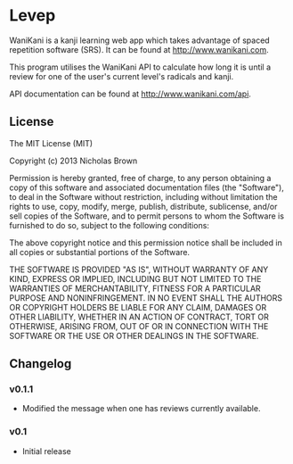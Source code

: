Levep
=====

WaniKani is a kanji learning web app which takes advantage of spaced repetition software (SRS). It can be found at http://www.wanikani.com.

This program utilises the WaniKani API to calculate how long it is until a review for one of the user's current level's radicals and kanji.

API documentation can be found at http://www.wanikani.com/api.


License
-------

The MIT License (MIT)

Copyright (c) 2013 Nicholas Brown

Permission is hereby granted, free of charge, to any person obtaining a copy
of this software and associated documentation files (the "Software"), to deal
in the Software without restriction, including without limitation the rights
to use, copy, modify, merge, publish, distribute, sublicense, and/or sell
copies of the Software, and to permit persons to whom the Software is
furnished to do so, subject to the following conditions:

The above copyright notice and this permission notice shall be included in
all copies or substantial portions of the Software.

THE SOFTWARE IS PROVIDED "AS IS", WITHOUT WARRANTY OF ANY KIND, EXPRESS OR
IMPLIED, INCLUDING BUT NOT LIMITED TO THE WARRANTIES OF MERCHANTABILITY,
FITNESS FOR A PARTICULAR PURPOSE AND NONINFRINGEMENT. IN NO EVENT SHALL THE
AUTHORS OR COPYRIGHT HOLDERS BE LIABLE FOR ANY CLAIM, DAMAGES OR OTHER
LIABILITY, WHETHER IN AN ACTION OF CONTRACT, TORT OR OTHERWISE, ARISING FROM,
OUT OF OR IN CONNECTION WITH THE SOFTWARE OR THE USE OR OTHER DEALINGS IN
THE SOFTWARE.


Changelog
---------

### v0.1.1
* Modified the message when one has reviews currently available.

### v0.1

* Initial release